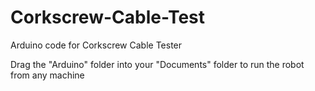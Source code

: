 # Corkscrew-Cable-Test
Arduino code for Corkscrew Cable Tester

Drag the "Arduino" folder into your "Documents" folder to run the robot from any machine
